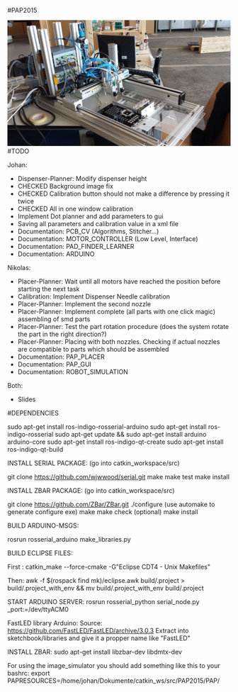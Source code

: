 #PAP2015


![Image of PAP2015](https://github.com/JohanVer/PAP2015/blob/master/pap2015.jpg)
#TODO

Johan:
* Dispenser-Planner: Modify dispenser height
* CHECKED Background image fix 
* CHECKED Calibration button should not make a difference by pressing it twice
* CHECKED All in one window calibration
* Implement Dot planner and add parameters to gui
* Saving all parameters and calibration value in a xml file
* Documentation: PCB_CV (Algorithms, Stitcher...)
* Documentation: MOTOR_CONTROLLER (Low Level, Interface)
* Documentation: PAD_FINDER_LEARNER
* Documentation: ARDUINO

Nikolas:
* Placer-Planner: Wait until all motors have reached the position before starting the next task
* Calibration: Implement Dispenser Needle calibration
* Placer-Planner: Implement the second nozzle
* Placer-Planner: Implement complete (all parts with one click magic) assembling of smd parts
* Placer-Planner: Test the part rotation procedure (does the system rotate the part in the right direction?)
* Placer-Planner: Placing with both nozzles. Checking if actual nozzles are compatible to parts which should be assembled
* Documentation: PAP_PLACER
* Documentation: PAP_GUI
* Documentation: ROBOT_SIMULATION

Both:

* Slides


#DEPENDENCIES

sudo apt-get install ros-indigo-rosserial-arduino
sudo apt-get install ros-indigo-rosserial
sudo apt-get update && sudo apt-get install arduino arduino-core
sudo apt-get install ros-indigo-qt-create
sudo apt-get install ros-indigo-qt-build

INSTALL SERIAL PACKAGE:
(go into catkin_workspace/src)

git clone https://github.com/wjwwood/serial.git
make
make test
make install

INSTALL ZBAR PACKAGE:
(go into catkin_workspace/src)

git clone https://github.com/ZBar/ZBar.git
./configure (use automake to generate configure exe)
make
make check (optional)
make install

BUILD ARDUINO-MSGS:

rosrun rosserial_arduino make_libraries.py


BUILD ECLIPSE FILES:

First :
 catkin_make --force-cmake -G"Eclipse CDT4 - Unix Makefiles"

Then:
 awk -f $(rospack find mk)/eclipse.awk build/.project > build/.project_with_env && mv build/.project_with_env build/.project

START ARDUINO SERVER:
rosrun rosserial_python serial_node.py _port:=/dev/ttyACM0

FastLED library Arduino:
Source: https://github.com/FastLED/FastLED/archive/3.0.3
Extract into sketchbook/libraries and give it a propper name like "FastLED"

INSTALL ZBAR:
sudo apt-get install libzbar-dev libdmtx-dev

For using the image_simulator you should add something like this to your bashrc:
export PAPRESOURCES=/home/johan/Dokumente/catkin_ws/src/PAP2015/PAP/
